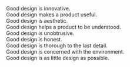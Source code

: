 Good design is innovative.<br />
Good design makes a product useful.<br />
Good design is aesthetic.<br />
Good design helps a product to be understood.<br />
Good design is unobtrusive.<br />
Good design is honest.<br />
Good design is thorough to the last detail.<br />
Good design is concerned with the environment.<br />
Good design is as little design as possible.<br />
